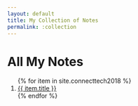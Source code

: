 ```yaml
---
layout: default
title: My Collection of Notes
permalink: :collection
---
```


# All My Notes

<ol>
  {% for item in site.connecttech2018 %}
  <li><a href="{{item.url}}">{{ item.title }}</a></li>
  {% endfor %}
</ol>  
